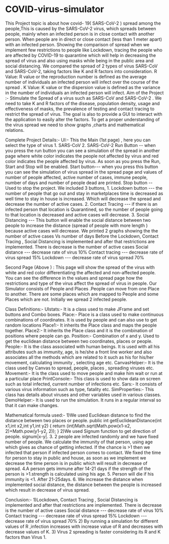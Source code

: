 # COVID-virus-simulator
This Project topic is about how covid- 19( SARS-CoV-2 ) spread among the people,This is caused by the SARS-CoV-2 virus, which spreads between people, mainly when an infected person is in close contact with another person. When people are in direct or close contact (less than 1 meter apart) with an infected person.
Showing the comparison of spread when we implement few restrictions to people like Lockdown, tracing the people who are affected by COVID-19 to quarantine which will help in decreasing the spread of virus and also using masks while being in the public area and social distancing.
We compared the spread of 2 types of virus SARS-CoV and SARS-CoV-2, taking factors like K and R factors into consideration.
R Value: R value or the reproduction number is defined as the average number of individuals an infected person will infect over the course of the spread .
K Value: K value or the dispersion value is defined as the variance in the number of individuals an infected person will infect.
Aim of the Project :-
Stimulate the Spread of a virus such as SARS-CoV and SARS-CoV-2 . We need to take K and R factors of the disease, population density, usage and effectiveness of masks, the prevalence of testing and contact tracing to restrict the spread of virus. The goal is also to provide a GUI to interact with the application to easily alter the factors. To get a proper understanding of the virus spread we need to show graphs ,charts and mathematical relations.

Complete Project Details:- UI:-
 This the Main (1st page) , here you can select the type of virus 1. SARS-CoV 2. SARS-CoV-2
Run Button -- when you press the run button you can see a simulation of the spread in another page where white color indicates the people not affected by virus and red color indicates the people affected by virus.
As soon as you press the Run, Start and Stop will be enabled.
Start button--- when you press this button you can see the simulation of virus spread in the spread page and values of number of people affected, active number of cases, immune people, number of days and number of people dead are printed.
Stop button -- Used to stop the project.
We included 3 buttons, 1. Lockdown button --- the number of people that go out and stay in marketplaces time is decreased as well time to stay in house is increased.
Which will decrease the spread and decrease the number of active cases.
 2. Contact Tracing --- if there is an infected person that location is Quarantined, so the number of people going to that location is decreased and active cases will decrease.
3. Social Distancing --- This button will enable the social distance between two people to increase the distance (spread of people with more length ) because active cases will decrease.
We printed 2 graphs showing the the number of active cases Vs number of days
Before the Lockdown, Contact Tracing , Social Distancing is implemented and after that restrictions are implemented. There is decrease is the number of active cases
Social distance --- decrease rate of virus 10% Contact tracing --- decrease rate of virus spread 15% Lockdown --- decrease rate of virus spread 70%

  Second Page (Above ) :
This page will show the spread of the virus with white and red color differentiating the affected and non-affected people.
You can see the difference in the values and spread page how the restrictions and type of the virus affect the spread of virus in people.
Our Simulator consists of People and Places .People can move from one Place to another. There are some places which are mapped to People and some Places which are not. Initially we spread 2 infected people.

Class Definitions:-
UIstats:-
It is a class used to make JFrame and set buttons and Combo boxes.
Place:-
Place is a class used to make continuous combinations of coordinates. It is used by people and can also use to get random locations
Place1:-
It inherits the Place class and maps the people together.
Place2:-
It inherits the Place class and it is the combination of positions where people can go.
Position:-
Combination of x and y. Used to get the euclidean distance between two coordinates, places or people.
People:-
It is the class associated with human beings. It is used with all his attributes such as immunity, age, is he/she a front line worker and also associates all the methods which are related to it such as his for his/her movement, calculating immunity , selecting age etc.
CanvasHelper:-
It is the class used by Canvas to spread, people, places , spreading viruses etc.
Movement:-
It is the class used to move people and make him wait or run at a particular place
PrintConsole:-
This class is used to show data on screen such as total infected, current number of infections etc. Sars:-
It consists of various virus information such as type, fatality etc.
SimProperties:-
This class has details about viruses and other variables used in various classes.
DemoHelper:-
It is used to run the simulation. It runs in a regular interval so that it can make changes.

Mathematical formula used:-
1)We used Euclidean distance to find the distance between two places or people.
public int getEuclideanDistance(int x1,int x2,int y1,int y2) {
return (int)Math.sqrt(Math.pow(x1-x2, 2)+Math.pow(y1-y2, 2));
}
2)We used Signum function to get direction of people.
signum|x-y|.
3. 2 people are infected randomly and we have fixed number of people. We calculate the immunity of that person, using age which gives as chance of getting infected. If the chance is >1 then we infected that person if infected person comes to contact.
We fixed the time for person to stay in public and house, as soon as we implement we decrease the time person is in public which will result in decrease of spread.
4.A person gets immune after 14-21 days if the strength of the person is >1.strength is calculated using his age.
5. Person will die if his immunity is <1. After 21-25days.
6. We increase the distance when implemented social distance, the distance between the people is increased which result in decrease of virus spread.

Conclusion:-
1)Lockdown, Contact Tracing , Social Distancing is implemented and after that restrictions are implemented. There is decrease is the number of active cases
Social distance --- decrease rate of virus 10%
Contact tracing --- decrease rate of virus spread 15%
Lockdown --- decrease rate of virus spread 70%
2) By running a simulation for different values of R ,infection increases with increase value of R and decreases with decrease values of K.
3) Virus 2 spreading is faster considering its R and K factors than Virus 1.
